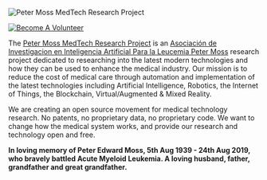 ![Peter Moss MedTech Research Project](https://www.leukemiaairesearch.com/research/assets/img/research-projects/banners/peter-moss-medtech-research-project.jpg)

[![Become A Volunteer](https://img.shields.io/static/v1?label=Become%20a%20volunteer&message=Apply%20Now&color=blue)](https://www.leukemiaairesearch.com/association/volunteers/join)

The [Peter Moss MedTech Research Project](https://www.leukemiaairesearch.com/research/project/peter-moss-medtech-research-project) is an [Asociación de Investigacion en Inteligencia Artificial Para la Leucemia Peter Moss](https://www.leukemiaairesearch.com/) research project dedicated to researching into the latest modern technologies and how they can be used to enhance the medical industry. Our mission is to reduce the cost of medical care through automation and implementation of the latest technologies including Artificial Intelligence, Robotics, the Internet of Things, the Blockchain, Virtual/Augmented & Mixed Reality.

We are creating an open source movement for medical technology research. No patents, no proprietary data, no proprietary code. We want to change how the medical system works, and provide our research and technology open and free.

**In loving memory of Peter Edward Moss, 5th Aug 1939 - 24th Aug 2019, who bravely battled Acute Myeloid Leukemia. A loving husband, father, grandfather and great grandfather.**
